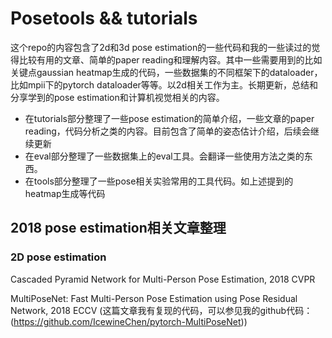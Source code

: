# Posetools && tutorials

这个repo的内容包含了2d和3d pose estimation的一些代码和我的一些读过的觉得比较有用的文章、简单的paper reading和理解内容。其中一些需要用到的比如关键点gaussian heatmap生成的代码，一些数据集的不同框架下的dataloader，比如mpii下的pytorch dataloader等等。以2d相关工作为主。长期更新，总结和分享学到的pose estimation和计算机视觉相关的内容。

- 在tutorials部分整理了一些pose estimation的简单介绍，一些文章的paper reading，代码分析之类的内容。目前包含了简单的姿态估计介绍，后续会继续更新
- 在eval部分整理了一些数据集上的eval工具。会翻译一些使用方法之类的东西。
- 在tools部分整理了一些pose相关实验常用的工具代码。如上述提到的heatmap生成等代码

## 2018 pose estimation相关文章整理

### 2D pose estimation
Cascaded Pyramid Network for Multi-Person Pose Estimation, 2018 CVPR

MultiPoseNet: Fast Multi-Person Pose Estimation using Pose Residual Network, 2018 ECCV (这篇文章我有复现的代码，可以参见我的github代码：(https://github.com/IcewineChen/pytorch-MultiPoseNet))
